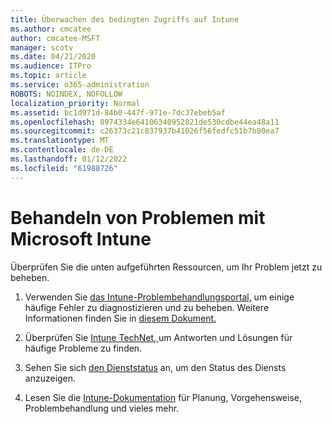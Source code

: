 ```yaml
---
title: Überwachen des bedingten Zugriffs auf Intune
ms.author: cmcatee
author: cmcatee-MSFT
manager: scotv
ms.date: 04/21/2020
ms.audience: ITPro
ms.topic: article
ms.service: o365-administration
ROBOTS: NOINDEX, NOFOLLOW
localization_priority: Normal
ms.assetid: bc1d971d-84b0-447f-971e-7dc37ebeb5af
ms.openlocfilehash: 8974334e64106340952821de530cdbe44ea48a11
ms.sourcegitcommit: c26373c21c837937b41026f56fedfc51b7b80ea7
ms.translationtype: MT
ms.contentlocale: de-DE
ms.lasthandoff: 01/12/2022
ms.locfileid: "61988726"
---
```

# <a name="troubleshoot-issues-with-microsoft-intune"></a>Behandeln von Problemen mit Microsoft Intune

Überprüfen Sie die unten aufgeführten Ressourcen, um Ihr Problem jetzt zu beheben.
  
1. Verwenden Sie [das Intune-Problembehandlungsportal,](https://devicemanagement.microsoft.com/#blade/Microsoft_Intune_DeviceSettings/TroubleshootBlade) um einige häufige Fehler zu diagnostizieren und zu beheben. Weitere Informationen finden Sie in [diesem Dokument. ](https://docs.microsoft.com/intune/help-desk-operators)
    
2. Überprüfen Sie [Intune TechNet, ](https://social.technet.microsoft.com/forums/home?forum=microsoftintuneprod)um Antworten und Lösungen für häufige Probleme zu finden.
    
3. Sehen Sie sich [den Dienststatus](https://portal.office.com/AdminPortal/Home#/servicehealth) an, um den Status des Diensts anzuzeigen. 
    
4. Lesen Sie die [Intune-Dokumentation](https://docs.microsoft.com/intune/) für Planung, Vorgehensweise, Problembehandlung und vieles mehr. 
    

